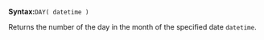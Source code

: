 **Syntax:**`DAY( datetime )`

Returns the number of the day in the month of the specified date `datetime`.